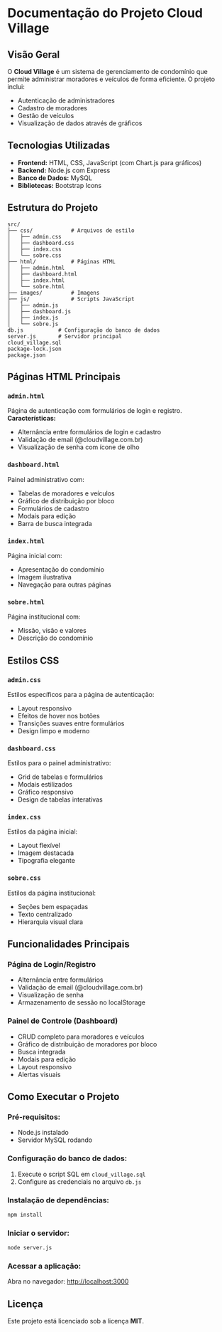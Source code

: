 # Documentação do Projeto Cloud Village

## Visão Geral
O **Cloud Village** é um sistema de gerenciamento de condomínio que permite administrar moradores e veículos de forma eficiente. O projeto inclui:
- Autenticação de administradores
- Cadastro de moradores
- Gestão de veículos
- Visualização de dados através de gráficos

## Tecnologias Utilizadas
- **Frontend:** HTML, CSS, JavaScript (com Chart.js para gráficos)
- **Backend:** Node.js com Express
- **Banco de Dados:** MySQL
- **Bibliotecas:** Bootstrap Icons

## Estrutura do Projeto
```
src/
├── css/            # Arquivos de estilo
│   ├── admin.css
│   ├── dashboard.css
│   ├── index.css
│   └── sobre.css
├── html/           # Páginas HTML
│   ├── admin.html
│   ├── dashboard.html
│   ├── index.html
│   └── sobre.html
├── images/         # Imagens
├── js/             # Scripts JavaScript
│   ├── admin.js
│   ├── dashboard.js
│   ├── index.js
│   └── sobre.js
db.js           # Configuração do banco de dados
server.js       # Servidor principal
cloud_village.sql
package-lock.json
package.json
```

## Páginas HTML Principais
### `admin.html`
Página de autenticação com formulários de login e registro.
**Características:**
- Alternância entre formulários de login e cadastro
- Validação de email (@cloudvillage.com.br)
- Visualização de senha com ícone de olho

### `dashboard.html`
Painel administrativo com:
- Tabelas de moradores e veículos
- Gráfico de distribuição por bloco
- Formulários de cadastro
- Modais para edição
- Barra de busca integrada

### `index.html`
Página inicial com:
- Apresentação do condomínio
- Imagem ilustrativa
- Navegação para outras páginas

### `sobre.html`
Página institucional com:
- Missão, visão e valores
- Descrição do condomínio

## Estilos CSS
### `admin.css`
Estilos específicos para a página de autenticação:
- Layout responsivo
- Efeitos de hover nos botões
- Transições suaves entre formulários
- Design limpo e moderno

### `dashboard.css`
Estilos para o painel administrativo:
- Grid de tabelas e formulários
- Modais estilizados
- Gráfico responsivo
- Design de tabelas interativas

### `index.css`
Estilos da página inicial:
- Layout flexível
- Imagem destacada
- Tipografia elegante

### `sobre.css`
Estilos da página institucional:
- Seções bem espaçadas
- Texto centralizado
- Hierarquia visual clara

## Funcionalidades Principais
### Página de Login/Registro
- Alternância entre formulários
- Validação de email (@cloudvillage.com.br)
- Visualização de senha
- Armazenamento de sessão no localStorage

### Painel de Controle (Dashboard)
- CRUD completo para moradores e veículos
- Gráfico de distribuição de moradores por bloco
- Busca integrada
- Modais para edição
- Layout responsivo
- Alertas visuais

## Como Executar o Projeto
### Pré-requisitos:
- Node.js instalado
- Servidor MySQL rodando

### Configuração do banco de dados:
1. Execute o script SQL em `cloud_village.sql`
2. Configure as credenciais no arquivo `db.js`

### Instalação de dependências:
```bash
npm install
```

### Iniciar o servidor:
```bash
node server.js
```

### Acessar a aplicação:
Abra no navegador: [http://localhost:3000](http://localhost:3000)

## Licença
Este projeto está licenciado sob a licença **MIT**.
